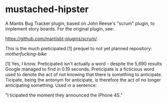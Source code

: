 mustached-hipster
=================

A Mantis Bug Tracker plugin, based on John Reese's "scrum" plugin, to implement story boards.  For the original plugin, see:

https://github.com/mantisbt-plugins/scrum/.

This is the much preticipated [1] prequel to not yet planned repository:  _motherfucking-bike_

[1] Yes, I know.  Preticipated isn't actually a word - despite the 5,690 results Google managed to find in 0.19 seconds.
Preticipate is a ficticious word used to denote the act of not knowing that there is something to anticipate.  Ticipate, being
the antonym for anticipate, is therefore the act of no longer anticipating something.  Used in a sentence:

"I ticipated the moment they announced the iPhone 4S."

